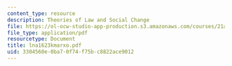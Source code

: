```yaml
---
content_type: resource
description: Theories of Law and Social Change
file: https://ol-ocw-studio-app-production.s3.amazonaws.com/courses/21a-219-law-and-society-spring-2003/3304560e0ba70f74f75bc8822ace9012_lna1623kmarxo.pdf
file_type: application/pdf
resourcetype: Document
title: lna1623kmarxo.pdf
uid: 3304560e-0ba7-0f74-f75b-c8822ace9012
---
```

